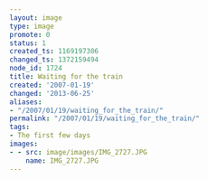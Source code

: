 ```yaml
---
layout: image
type: image
promote: 0
status: 1
created_ts: 1169197306
changed_ts: 1372159494
node_id: 1724
title: Waiting for the train
created: '2007-01-19'
changed: '2013-06-25'
aliases:
- "/2007/01/19/waiting_for_the_train/"
permalink: "/2007/01/19/waiting_for_the_train/"
tags:
- The first few days
images:
- - src: image/images/IMG_2727.JPG
    name: IMG_2727.JPG
---
```


